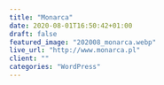 ```yaml
---
title: "Monarca"
date: 2020-08-01T16:50:42+01:00
draft: false
featured_image: "202008_monarca.webp"
live_url: "http://www.monarca.pl"
client: ""
categories: "WordPress"
---
```


